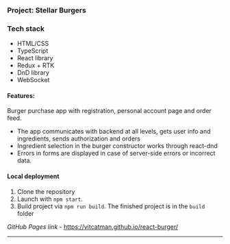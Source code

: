 ### Project: Stellar Burgers

### Tech stack

* HTML/CSS
* TypeScript
* React library
* Redux + RTK
* DnD library
* WebSocket

#### Features:
Burger purchase app with registration, personal account page and order feed.
- The app communicates with backend at all levels, gets user info and ingredients, sends authorization and orders
- Ingredient selection in the burger constructor works through react-dnd
- Errors in forms are displayed in case of server-side errors or incorrect data.

#### Local deployment
1. Clone the repository
2. Launch with `npm start`.
3. Build project via `npm run build`. The finished project is in the `build` folder

*GitHub Pages link -* https://vitcatman.github.io/react-burger/

---
